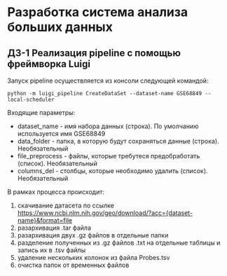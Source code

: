 # Разработка система анализа больших данных
## ДЗ-1 Реализация pipeline с помощью фреймворка Luigi

Запуск pipeline осуществляется из консоли следующей командой:
```console
python -m luigi_pipeline CreateDataSet --dataset-name GSE68849 --local-scheduler
```

Входящие параметры:
 - dataset_name - имя набора данных (строка). По умолчанию используется имя GSE68849
 - data_folder - папка, в которую будут сохраняться данные (строка). Необязательный
 - file_preprocess - файлы, которые требутеся предобработать (список). Необязательный
 - columns_del - столбцы, которые необходимо удалить (список). Необязательный

В рамках процесса происходит:
1. скачивание датасета по ссылке https://www.ncbi.nlm.nih.gov/geo/download/?acc={dataset-name}&format=file
2. разархивация .tar файла
3. разархивация двух .gz файлов в отдельные папки
4. разделение полученных из .gz файлов .txt на отдельные таблицы и запись их в .tsv файлы
5. удаление нескольких колонок из файла Probes.tsv
6. очистка папок от временных файлов
